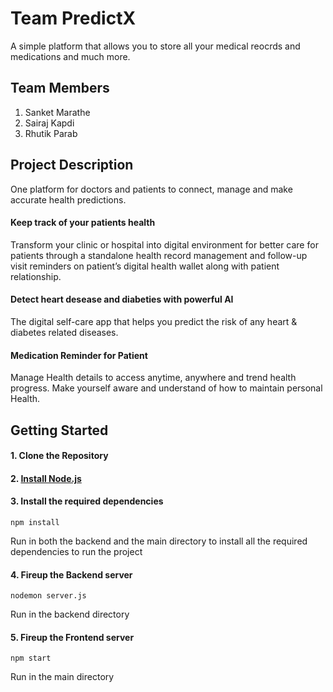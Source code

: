 # Team PredictX
A simple platform that allows you to store all your medical reocrds and medications and much more.

## Team Members
1. Sanket Marathe
2. Sairaj Kapdi
3. Rhutik Parab

## Project Description

One platform for doctors and patients to connect, manage and make accurate health predictions.

#### Keep track of your patients health
Transform your clinic or hospital into digital environment for better care for patients through a standalone health record management and follow-up visit reminders on patient’s digital health wallet along with patient relationship.
#### Detect heart desease and diabeties with powerful AI
The digital self-care app that helps you predict the risk of any heart & diabetes related diseases.
#### Medication Reminder for Patient 
Manage Health details to access anytime, anywhere and trend health progress. Make yourself aware and understand of how to maintain personal Health.

## Getting Started

#### 1. Clone the Repository
#### 2. [Install Node.js](https://nodejs.org/en/download/package-manager/)
#### 3. Install the required dependencies
```
npm install
```
Run in both the backend and the main directory to install all the required dependencies to run the project
#### 4. Fireup the Backend server
```
nodemon server.js
```
Run in the backend directory
#### 5. Fireup the Frontend server
```
npm start
```
Run in the main directory


